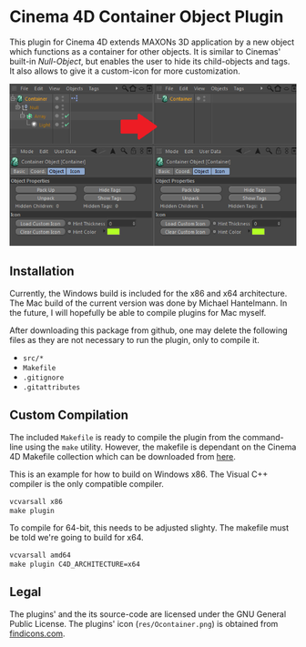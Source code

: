 # Cinema 4D Container Object Plugin

This plugin for Cinema 4D extends MAXONs 3D application by a new object which
functions as a container for other objects. It is similar to Cinemas' built-in
*Null-Object*, but enables the user to hide its child-objects and tags. It
also allows to give it a custom-icon for more customization.

![OM Previe](image.png)

## Installation

Currently, the Windows build is included for the x86 and x64 architecture. The
Mac build of the current version was done by Michael Hantelmann. In the future,
I will hopefully be able to compile plugins for Mac myself.

After downloading this package from github, one may delete the following files
as they are not necessary to run the plugin, only to compile it.

- `src/*`
- `Makefile`
- `.gitignore`
- `.gitattributes`

## Custom Compilation

The included `Makefile` is ready to compile the plugin from the command-line
using the `make` utility. However, the makefile is dependant on the Cinema 4D
Makefile collection which can be downloaded from [here][1].

This is an example for how to build on Windows x86. The Visual C++ compiler
is the only compatible compiler.

    vcvarsall x86
    make plugin

To compile for 64-bit, this needs to be adjusted slighty. The makefile must be
told we're going to build for x64.

    vcvarsall amd64
    make plugin C4D_ARCHITECTURE=x64

## Legal

The plugins' and the its source-code are licensed under the GNU General Public
License. The plugins' icon (`res/Ocontainer.png`) is obtained from
[findicons.com][2].

  [1]: https://github.com/NiklasRosenstein/c4d-make
  [2]: http://findicons.com/

